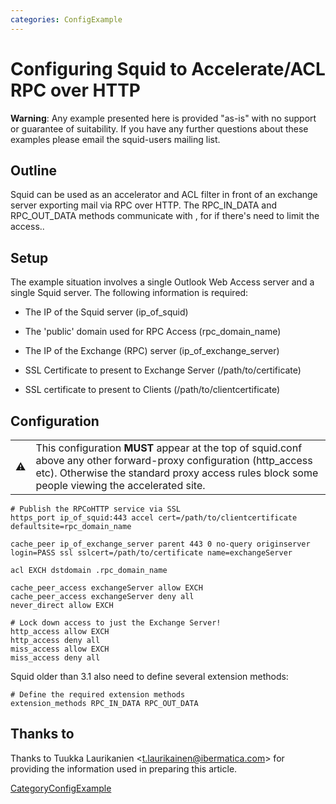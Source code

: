 ```yaml
---
categories: ConfigExample
---
```

# Configuring Squid to Accelerate/ACL RPC over HTTP

**Warning**: Any example presented here is provided "as-is" with no
support or guarantee of suitability. If you have any further questions
about these examples please email the squid-users mailing list.

## Outline

Squid can be used as an accelerator and ACL filter in front of an
exchange server exporting mail via RPC over HTTP. The RPC_IN_DATA and
RPC_OUT_DATA methods communicate with
[](https://URL/rpc/rpcproxy.dll), for if there's need to limit the
access..

## Setup

The example situation involves a single Outlook Web Access server and a
single Squid server. The following information is required:

  - The IP of the Squid server (ip_of_squid)

  - The 'public' domain used for RPC Access (rpc_domain_name)

  - The IP of the Exchange (RPC) server (ip_of_exchange_server)

  - SSL Certificate to present to Exchange Server (/path/to/certificate)

  - SSL certificate to present to Clients (/path/to/clientcertificate)

## Configuration

|                                                                      |                                                                                                                                                                                                                       |
| -------------------------------------------------------------------- | --------------------------------------------------------------------------------------------------------------------------------------------------------------------------------------------------------------------- |
| ⚠️ | This configuration **MUST** appear at the top of squid.conf above any other forward-proxy configuration (http_access etc). Otherwise the standard proxy access rules block some people viewing the accelerated site. |

    # Publish the RPCoHTTP service via SSL
    https_port ip_of_squid:443 accel cert=/path/to/clientcertificate defaultsite=rpc_domain_name
    
    cache_peer ip_of_exchange_server parent 443 0 no-query originserver login=PASS ssl sslcert=/path/to/certificate name=exchangeServer
    
    acl EXCH dstdomain .rpc_domain_name
    
    cache_peer_access exchangeServer allow EXCH
    cache_peer_access exchangeServer deny all
    never_direct allow EXCH
    
    # Lock down access to just the Exchange Server!
    http_access allow EXCH
    http_access deny all
    miss_access allow EXCH
    miss_access deny all

Squid older than 3.1 also need to define several extension methods:

    # Define the required extension methods
    extension_methods RPC_IN_DATA RPC_OUT_DATA

## Thanks to

Thanks to Tuukka Laurikanien \<<t.laurikainen@ibermatica.com>\> for
providing the information used in preparing this article.

[CategoryConfigExample](/CategoryConfigExample)
